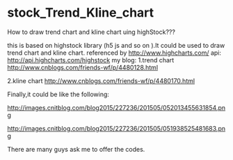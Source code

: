 # stock_Trend_Kline_chart
How to draw trend chart and kline chart uing highStock???

this is based on highstock library (h5 js and so on ).It could be used to draw trend chart and kline chart.
referenced by http://www.highcharts.com/
api: http://api.highcharts.com/highstock
my blog:
1.trend chart  http://www.cnblogs.com/friends-wf/p/4480128.html 

2.kline chart http://www.cnblogs.com/friends-wf/p/4480170.html

Finally,it could be like the following:

http://images.cnitblog.com/blog2015/227236/201505/052013455631854.png

http://images.cnitblog.com/blog2015/227236/201505/051938525481683.png


There are many guys ask me to offer the codes.

